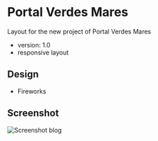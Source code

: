 # Portal Verdes Mares
Layout for the new project of Portal Verdes Mares
* version: 1.0
* responsive layout

## Design
* Fireworks

## Screenshot
![Screenshot blog](./screenshot.png)